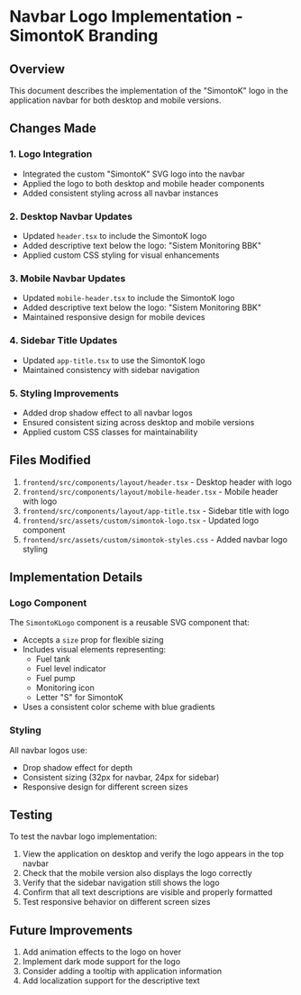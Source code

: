 # Navbar Logo Implementation - SimontoK Branding

## Overview
This document describes the implementation of the "SimontoK" logo in the application navbar for both desktop and mobile versions.

## Changes Made

### 1. Logo Integration
- Integrated the custom "SimontoK" SVG logo into the navbar
- Applied the logo to both desktop and mobile header components
- Added consistent styling across all navbar instances

### 2. Desktop Navbar Updates
- Updated `header.tsx` to include the SimontoK logo
- Added descriptive text below the logo: "Sistem Monitoring BBK"
- Applied custom CSS styling for visual enhancements

### 3. Mobile Navbar Updates
- Updated `mobile-header.tsx` to include the SimontoK logo
- Added descriptive text below the logo: "Sistem Monitoring BBK"
- Maintained responsive design for mobile devices

### 4. Sidebar Title Updates
- Updated `app-title.tsx` to use the SimontoK logo
- Maintained consistency with sidebar navigation

### 5. Styling Improvements
- Added drop shadow effect to all navbar logos
- Ensured consistent sizing across desktop and mobile versions
- Applied custom CSS classes for maintainability

## Files Modified

1. `frontend/src/components/layout/header.tsx` - Desktop header with logo
2. `frontend/src/components/layout/mobile-header.tsx` - Mobile header with logo
3. `frontend/src/components/layout/app-title.tsx` - Sidebar title with logo
4. `frontend/src/assets/custom/simontok-logo.tsx` - Updated logo component
5. `frontend/src/assets/custom/simontok-styles.css` - Added navbar logo styling

## Implementation Details

### Logo Component
The `SimontoKLogo` component is a reusable SVG component that:
- Accepts a `size` prop for flexible sizing
- Includes visual elements representing:
  - Fuel tank
  - Fuel level indicator
  - Fuel pump
  - Monitoring icon
  - Letter "S" for SimontoK
- Uses a consistent color scheme with blue gradients

### Styling
All navbar logos use:
- Drop shadow effect for depth
- Consistent sizing (32px for navbar, 24px for sidebar)
- Responsive design for different screen sizes

## Testing

To test the navbar logo implementation:
1. View the application on desktop and verify the logo appears in the top navbar
2. Check that the mobile version also displays the logo correctly
3. Verify that the sidebar navigation still shows the logo
4. Confirm that all text descriptions are visible and properly formatted
5. Test responsive behavior on different screen sizes

## Future Improvements

1. Add animation effects to the logo on hover
2. Implement dark mode support for the logo
3. Consider adding a tooltip with application information
4. Add localization support for the descriptive text